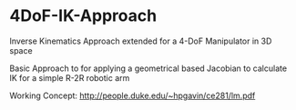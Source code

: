 # 4DoF-IK-Approach
Inverse Kinematics Approach extended for a 4-DoF Manipulator in 3D space

Basic Approach to for applying a geometrical based Jacobian to calculate IK for a simple R-2R robotic arm

Working Concept: http://people.duke.edu/~hpgavin/ce281/lm.pdf
